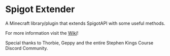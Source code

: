 # Spigot Extender

A Minecraft library/plugin that extends SpigotAPI with some useful methods.

For more information visit the [Wiki](https://github.com/VentureKraftDevs/SpigotExtender/wiki)!

Special thanks to Thorbie, Geppy and the entire Stephen Kings Course Discord Community.
